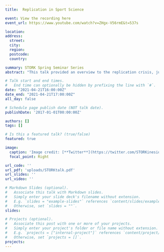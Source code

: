 ```yaml
---
title:  Replication in Sport Science

event: View the recording here
event_url: https://www.youtube.com/watch?v=ZHgx-V56rmE&t=537s

location: 
address:
  street: 
  city: 
  region: 
  postcode:
  country: 

summary: STORK Spring Seminar Series
abstract: "This talk provided an overview to the replication crisis, justification for replication in sport science through discussion of poor practices in the field and explained elements of the project for potential collaborators."

# Talk start and end times.
#   End time can optionally be hidden by prefixing the line with `#`.
date: "2021-04-21T16:00:00Z"
date_end: "2021-04-21T17:00:00Z"
all_day: false

# Schedule page publish date (NOT talk date).
publishDate: '2017-01-01T00:00:00Z'

authors: []
tags: []

# Is this a featured talk? (true/false)
featured: true

image:
  caption: 'Image credit: [**Twitter**](https://twitter.com/STORKinesiology)'
  focal_point: Right

url_code: ''
url_pdf: 'uploads/STORKtalk.pdf'
url_slides: ''
url_video: ''

# Markdown Slides (optional).
#   Associate this talk with Markdown slides.
#   Simply enter your slide deck's filename without extension.
#   E.g. `slides = "example-slides"` references `content/slides/example-slides.md`.
#   Otherwise, set `slides = ""`.
slides:

# Projects (optional).
#   Associate this post with one or more of your projects.
#   Simply enter your project's folder or file name without extension.
#   E.g. `projects = ["internal-project"]` references `content/project/deep-learning/index.md`.
#   Otherwise, set `projects = []`.
projects:
---
```

